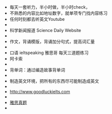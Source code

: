 - 每天一套听力，半小时做，半小时check，
- 不熟悉的内容比如地址数字，就单项专门找内容练习
- 任何时刻都去听英文Youtube
-
- 科学新闻报道 Science Daily Website
-
- 作文，背诵模版，背诵加分句式，提高词汇量
-
- 口语 ieltspeaking 雅思哥 每天三道题练习
- 阿卡索
-
- 背单词：通过编造故事背单词
-
- 制造英文环境，把所有的东西尽可能制造成英文
-
- http://www.goodluckielts.com
-
- [雅思真题](https://kbtxwer.github.io/IELTS/#D:/BaiduNetdiskDownload/雅思真题%204-16)
-